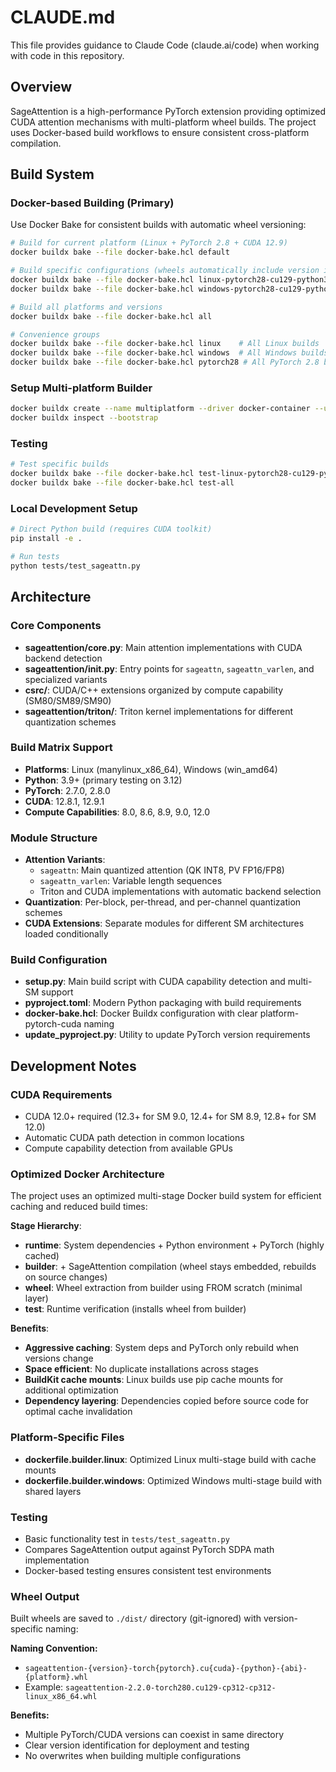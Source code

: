 # CLAUDE.md

This file provides guidance to Claude Code (claude.ai/code) when working with code in this repository.

## Overview

SageAttention is a high-performance PyTorch extension providing optimized CUDA attention mechanisms with multi-platform wheel builds. The project uses Docker-based build workflows to ensure consistent cross-platform compilation.

## Build System

### Docker-based Building (Primary)
Use Docker Bake for consistent builds with automatic wheel versioning:

```bash
# Build for current platform (Linux + PyTorch 2.8 + CUDA 12.9)
docker buildx bake --file docker-bake.hcl default

# Build specific configurations (wheels automatically include version info)
docker buildx bake --file docker-bake.hcl linux-pytorch28-cu129-python312
docker buildx bake --file docker-bake.hcl windows-pytorch28-cu129-python312

# Build all platforms and versions
docker buildx bake --file docker-bake.hcl all

# Convenience groups
docker buildx bake --file docker-bake.hcl linux    # All Linux builds
docker buildx bake --file docker-bake.hcl windows  # All Windows builds
docker buildx bake --file docker-bake.hcl pytorch28 # All PyTorch 2.8 builds
```

### Setup Multi-platform Builder
```bash
docker buildx create --name multiplatform --driver docker-container --use
docker buildx inspect --bootstrap
```

### Testing
```bash
# Test specific builds
docker buildx bake --file docker-bake.hcl test-linux-pytorch28-cu129-python312
docker buildx bake --file docker-bake.hcl test-all
```

### Local Development Setup
```bash
# Direct Python build (requires CUDA toolkit)
pip install -e .

# Run tests
python tests/test_sageattn.py
```

## Architecture

### Core Components
- **sageattention/core.py**: Main attention implementations with CUDA backend detection
- **sageattention/__init__.py**: Entry points for `sageattn`, `sageattn_varlen`, and specialized variants
- **csrc/**: CUDA/C++ extensions organized by compute capability (SM80/SM89/SM90)
- **sageattention/triton/**: Triton kernel implementations for different quantization schemes

### Build Matrix Support
- **Platforms**: Linux (manylinux_x86_64), Windows (win_amd64)
- **Python**: 3.9+ (primary testing on 3.12)
- **PyTorch**: 2.7.0, 2.8.0
- **CUDA**: 12.8.1, 12.9.1
- **Compute Capabilities**: 8.0, 8.6, 8.9, 9.0, 12.0

### Module Structure
- **Attention Variants**: 
  - `sageattn`: Main quantized attention (QK INT8, PV FP16/FP8)
  - `sageattn_varlen`: Variable length sequences
  - Triton and CUDA implementations with automatic backend selection
- **Quantization**: Per-block, per-thread, and per-channel quantization schemes
- **CUDA Extensions**: Separate modules for different SM architectures loaded conditionally

### Build Configuration
- **setup.py**: Main build script with CUDA capability detection and multi-SM support
- **pyproject.toml**: Modern Python packaging with build requirements
- **docker-bake.hcl**: Docker Buildx configuration with clear platform-pytorch-cuda naming
- **update_pyproject.py**: Utility to update PyTorch version requirements

## Development Notes

### CUDA Requirements
- CUDA 12.0+ required (12.3+ for SM 9.0, 12.4+ for SM 8.9, 12.8+ for SM 12.0)
- Automatic CUDA path detection in common locations
- Compute capability detection from available GPUs

### Optimized Docker Architecture
The project uses an optimized multi-stage Docker build system for efficient caching and reduced build times:

**Stage Hierarchy**:
- **runtime**: System dependencies + Python environment + PyTorch (highly cached)  
- **builder**: + SageAttention compilation (wheel stays embedded, rebuilds on source changes)
- **wheel**: Wheel extraction from builder using FROM scratch (minimal layer)
- **test**: Runtime verification (installs wheel from builder)

**Benefits**:
- **Aggressive caching**: System deps and PyTorch only rebuild when versions change
- **Space efficient**: No duplicate installations across stages
- **BuildKit cache mounts**: Linux builds use pip cache mounts for additional optimization
- **Dependency layering**: Dependencies copied before source code for optimal cache invalidation

### Platform-Specific Files
- **dockerfile.builder.linux**: Optimized Linux multi-stage build with cache mounts
- **dockerfile.builder.windows**: Optimized Windows multi-stage build with shared layers

### Testing
- Basic functionality test in `tests/test_sageattn.py`
- Compares SageAttention output against PyTorch SDPA math implementation
- Docker-based testing ensures consistent test environments

### Wheel Output
Built wheels are saved to `./dist/` directory (git-ignored) with version-specific naming:

**Naming Convention:**
- `sageattention-{version}-torch{pytorch}.cu{cuda}-{python}-{abi}-{platform}.whl`
- Example: `sageattention-2.2.0-torch280.cu129-cp312-cp312-linux_x86_64.whl`

**Benefits:**
- Multiple PyTorch/CUDA versions can coexist in same directory
- Clear version identification for deployment and testing
- No overwrites when building multiple configurations